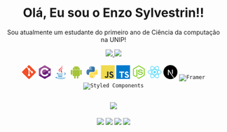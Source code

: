<h1 align="center">Olá, Eu sou o Enzo Sylvestrin!!</h1>

<p align="center">Sou atualmente um estudante do primeiro ano de Ciência da computação na UNIP!</p>

<div align="center">
  <a href="https://github.com/EnzoSylvestrin">
    <img height="180em" src="https://github-readme-stats.vercel.app/api?username=EnzoSylvestrin&show_icons=true&theme=radical&include_all_commits=true&count_private=true&hide_border=true"/>
    <img height="180em" src="https://github-readme-stats.vercel.app/api/top-langs/?username=EnzoSylvestrin&layout=compact&langs_count=8&theme=radical&hide_border=true"/>
    <br />
  </a>
</div>
 
<div align="center"><br>
  <code><img alt="Git" height="32" src="https://raw.githubusercontent.com/devicons/devicon/master/icons/git/git-original.svg" /></code>
  <code><img alt="Csharp" height="32" src="https://raw.githubusercontent.com/devicons/devicon/master/icons/csharp/csharp-original.svg" /></code>
  <code><img alt="Java" height="32" src="https://raw.githubusercontent.com/devicons/devicon/master/icons/java/java-original.svg" /></code>
  <code><img alt="Android" height="32" src="https://raw.githubusercontent.com/devicons/devicon/master/icons/android/android-original.svg" /></code>
  <code><img alt="Python" height="32" src="https://raw.githubusercontent.com/devicons/devicon/master/icons/python/python-original.svg" /></code>
  <code><img alt="JavaScript" height="32" src="https://raw.githubusercontent.com/devicons/devicon/master/icons/javascript/javascript-original.svg" /></code>
  <code><img alt="TypeScript" height="32" src="https://raw.githubusercontent.com/devicons/devicon/master/icons/typescript/typescript-original.svg" /></code>
  <code><img alt="Node.js" height="32" src="https://raw.githubusercontent.com/devicons/devicon/master/icons/nodejs/nodejs-original.svg" /></code>
  <code><img alt="React.js" height="32" src="https://raw.githubusercontent.com/devicons/devicon/master/icons/react/react-original.svg" /></code>
  <code><img alt="Next.js" height="32" src="https://raw.githubusercontent.com/devicons/devicon/master/icons/nextjs/nextjs-original.svg" /></code>
  <code><img alt="Framer" height="32" src="https://www.vectorlogo.zone/logos/framer/framer-icon.svg" /></code>
  <code><img alt="Styled Components" height="32" src="https://raw.githubusercontent.com/styled-components/brand/master/styled-components.png" /></code>
</div>
  
  ##
  
<div align="center">
  <div >
      <img src="https://github-readme-streak-stats.herokuapp.com?user=EnzoSylvestrin&theme=radical&hide_border=true&date_format=n%2Fj%5B%2FY%5D" />
  </div>
  <br />
  <a href="https://enzosylvestrin.github.io/portifolio/" target="_blank"><img src="https://img.shields.io/badge/website-000000?style=for-the-badge&logo=About.me&logoColor=white" target="_blank"></a>
  <a href="https://www.linkedin.com/in/enzo-sylvestrin-336b71221/" target="_blank"><img src="https://img.shields.io/badge/LinkedIn-0077B5?style=for-the-badge&logo=linkedin&logoColor=white" target="_blank"></a>
  <a href="https://www.youtube.com/channel/UC4b2iCruWXbpwxtdRz_6paQ" target="_blank"><img src="https://img.shields.io/badge/YouTube-FF0000?style=for-the-badge&logo=youtube&logoColor=white" target="_blank"></a>
  <a href = "mailto:enzospavani@gmail.com.com"><img src="https://img.shields.io/badge/-Gmail-%23333?style=for-the-badge&logo=gmail&logoColor=white" target="_blank"></a>  
</div>
